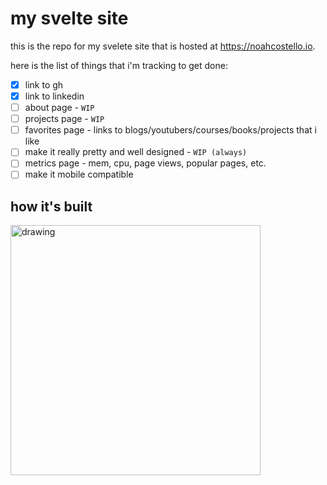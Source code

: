 # my svelte site

this is the repo for my svelete site that is hosted at https://noahcostello.io.

here is the list of things that i'm tracking to get done:
- [x] link to gh
- [x] link to linkedin
- [ ] about page - `WIP`
- [ ] projects page - `WIP`
- [ ] favorites page - links to blogs/youtubers/courses/books/projects that i like
- [ ] make it really pretty and well designed - `WIP (always)`
- [ ] metrics page - mem, cpu, page views, popular pages, etc.
- [ ] make it mobile compatible

## how it's built

<img src="https://github.com/user-attachments/assets/bdba5728-759d-4d37-987e-a4f15425442b" alt="drawing" style="width:400px;"/>
